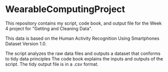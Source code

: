 # WearableComputingProject

This repository contains my script, code book, and output file for the Week 4 project for "Getting and Cleaning Data". 

This data is based on the Human Activity Recognition Using Smartphones Dataset Version 1.0.

The script analyzes the raw data files and outputs a dataset that conforms to tidy data principles
The code book explains the inputs and outputs of the script.
The tidy output file is in a .csv format.
